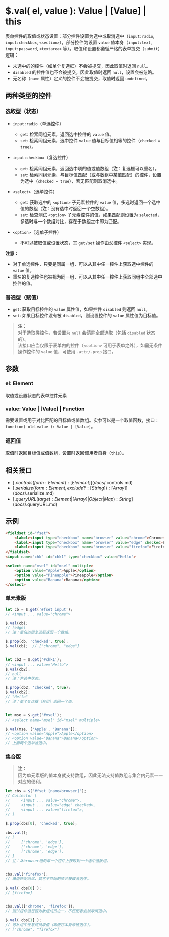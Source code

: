 # $.val( el, value ): Value | [Value] | this

表单控件的取值或状态设置：部分控件设置为选中或取消选中（`input:radio`, `input:checkbox`, `<section>`），部分控件为设置 `value` 值本身（`input:text`, `input:password`, `<textarea>` 等）。取值和设置都遵循严格的表单提交（`submit`）逻辑：

- 未选中的的控件（如单个复选框）不会被提交，因此取值时返回 `null`。
- `disabled` 的控件值也不会被提交，因此取值时返回 `null`，设置会被忽略。
- 无名称（`name` 属性）定义的控件不会被提交，取值时返回 `undefined`。


## 两种类型的控件

### 选取型（状态）

- `input:radio`（单选控件）
    - `get`: 检索同组元素，返回选中控件的 `value` 值。
    - `set`: 检索同组元素，选中控件 `value` 值与目标值相等的控件（`checked = true`）。

- `input:checkbox`（复选控件）
    - `get`: 检索同组元素，返回选中项的值或值数组（**注**：复选框可以重名）。
    - `set`: 检索同组元素，与目标值匹配（或与数组中某值匹配）的控件，设置为选中（`checked = true`），若无匹配则取消选中。

- `<select>`（选单控件）
    - `get`: 获取选中的 `<option>` 子元素控件的 `value` 值，多选时返回一个选中值的数组（**注**：没有选中时返回一个空数组）。
    - `set`: 检查测试 `<option>` 子元素控件的值，如果匹配则设置为 `selected`，多选时与一个数组对比，存在于数组之中即为匹配。

- `<option>`（选单子控件）
    - 不可以被取值或设置状态，其 `get/set` 操作由父控件 `<select>` 实现。

**注意：**

- 对于单选控件，只要是同属一组，可以从其中任一控件上获取选中控件的 `value` 值。
- 重名的复选控件也被视为同一组，可以从其中任一控件上获取同组中全部选中控件的值。


### 普通型（赋值）

- `get`: 获取目标控件的 `value` 属性值，如果控件 `disabled` 则返回 `null`。
- `set`: 如果目标控件没有被 `disabled`，则设置控件的 `value` 属性值为目标值。

> **注：**<br>
> 对于选取类控件，若设置为 `null` 会清除全部选取（包括 `disabled` 状态的）。<br>
> 该接口应当仅限于表单内的控件（`<option>` 可用于表单之外），如需无条件操作控件的 `value` 值，可使用 `.attr/.prop` 接口。<br>


## 参数

### el: Element

取值或设置状态的表单控件元素


### value: Value | [Value] | Function

需要设置或用于对比匹配的目标值或值数组。实参可以是一个取值函数，接口：`function( old-value ): Value | [Value]`。


### 返回值

取值时返回目标值或值数组，设置时返回调用者自身（`this`）。


## 相关接口

- [$.controls( form: Element ): [Element]](docs/$.controls.md)
- [$.serialize( form: Element, exclude?: [String] ): [Array]](docs/$.serialize.md)
- [$.queryURL( target: Element | [Array] | Object | Map ): String](docs/$.queryURL.md)


## 示例

```html
<fieldset id="fset">
    <label><input type="checkbox" name="browser" value="chrome">Chrome</label>
    <label><input type="checkbox" name="browser" value="edge" checked>Edge</label>
    <label><input type="checkbox" name="browser" value="firefox">Firefox</label>
</fieldset>
<input name="chk" id="chk1" type="checkbox" value="Hello">

<select name="msel" id="msel" multiple>
    <option value="Apple">Apple</option>
    <option value="Pineapple">Pineapple</option>
    <option value="Banana">Banana</option>
</select>
```


### 单元素版

```js
let cb = $.get('#fset input');
// <input ... value="chrome">

$.val(cb);
// [edge]
// 注：重名的组复选框返回一个数组。

$.prop(cb, 'checked', true);
$.val(cb);  // ["chrome", "edge"]


let cb2 = $.get('#chk1');
// <input ... value="Hello">
$.val(cb2);
// null
// 注：非选中状态。

$.prop(cb2, 'checked', true);
$.val(cb2);
// "Hello"
// 注：单个复选框（非组）返回一个值。


let mse = $.get('#msel');
// <select name="msel" id="msel" multiple>

$.val(mse, ['Apple', 'Banana']);
// <option value="Apple">Apple</option>
// <option value="Banana">Banana</option>
// 上面两个选单被选中。
```


### 集合版

> **注：**<br>
> 因为单元素版的值本身就支持数组，因此无法支持值数组与集合内元素一一对应的便利。

```js
let cbs = $('#fset [name=browser]');
// Collector [
//     <input ... value="chrome">,
//     <input ... value="edge" checked>,
//     <input ... value="firefox">,
// ]

$.prop(cbs[0], 'checked', true);

cbs.val();
// [
//     ['chrome', 'edge'],
//     ['chrome', 'edge'],
//     ['chrome', 'edge'],
// ]
// 注：从browser组的每一个控件上获取到一个选中值数组。


cbs.val('firefox');
// 单值匹配测试，其它不匹配的项会被取消选中。

$.val( cbs[0] );
// [firefox]


cbs.val(['chrome', 'firefox']);
// 测试控件值是否为数组成员之一，不匹配者会被取消选中。

$.val( cbs[1] );
// 可从组中任意成员取值（即便它本身未被选中）。
// ["chrome", "firefox"]
```

